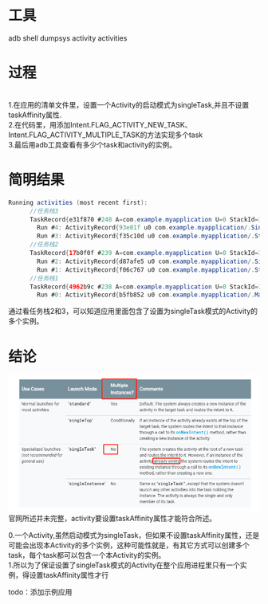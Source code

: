 工具
===
adb shell dumpsys activity activities

过程
===
<br>1.在应用的清单文件里，设置一个Activity的启动模式为singleTask,并且不设置taskAffinity属性.
<br>2.在代码里，用添加Intent.FLAG_ACTIVITY_NEW_TASK、Intent.FLAG_ACTIVITY_MULTIPLE_TASK的方法实现多个task
<br>3.最后用adb工具查看有多少个task和activity的实例。

简明结果
===
```java
Running activities (most recent first):
      //任务栈3
      TaskRecord{e31f870 #240 A=com.example.myapplication U=0 StackId=1 sz=2}
        Run #4: ActivityRecord{93e01f u0 com.example.myapplication/.SingleTaskActivity t240}
        Run #3: ActivityRecord{f35c10d u0 com.example.myapplication/.StandardActivity t240}
      //任务栈2  
      TaskRecord{17b0f0f #239 A=com.example.myapplication U=0 StackId=1 sz=2}
        Run #2: ActivityRecord{d87afe5 u0 com.example.myapplication/.SingleTaskActivity t239}
        Run #1: ActivityRecord{f06c767 u0 com.example.myapplication/.StandardActivity t239}
      //任务栈1
      TaskRecord{4962b9c #238 A=com.example.myapplication U=0 StackId=1 sz=1}
        Run #0: ActivityRecord{b5fb852 u0 com.example.myapplication/.MainActivity t238}
```
通过看任务栈2和3，可以知道应用里面包含了设置为singleTask模式的Activity的多个实例。

结论
===
![7-1](img/7-1.png)
官网所述并未完整，activity要设置taskAffinity属性才能符合所述。

0.一个Activity,虽然启动模式为singleTask，但如果不设置taskAffinity属性，还是可能会出现本Activity的多个实例，这种可能性就是，有其它方式可以创建多个task，每个task都可以包含一个本Activity的实例。<br>
1.所以为了保证设置了singleTask模式的Activity在整个应用进程里只有一个实例，得设置taskAffinity属性才行

todo：添加示例应用